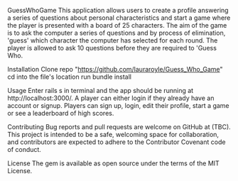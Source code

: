 GuessWhoGame
This application allows users to create a profile answering a series of questions about personal characteristics and start a game where the player is presented with a board of 25 characters. The aim of the game is to ask the computer a series of questions and by process of elimination, 'guess' which character the computer has selected for each round. The player is allowed to ask 10 questions before they are required to 'Guess Who.  

Installation
Clone repo "https://github.com/lauraroyle/Guess_Who_Game" cd into the file's location run bundle install

Usage
Enter rails s in terminal and the app should be running at http://localhost:3000/. A player can either login if they already have an account or signup. Players can sign up, login, edit their profile, start a game or see a leaderboard of high scores. 

Contributing
Bug reports and pull requests are welcome on GitHub at (TBC). This project is intended to be a safe, welcoming space for collaboration, and contributors are expected to adhere to the Contributor Covenant code of conduct.

License
The gem is available as open source under the terms of the MIT License.
